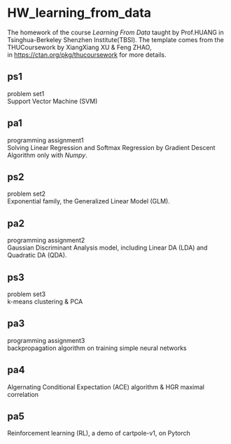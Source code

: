 # HW_learning_from_data
The homework of the course *Learning From Data* taught by Prof.HUANG in Tsinghua-Berkeley Shenzhen Institute(TBSI).
The template comes from the THUCoursework by XiangXiang XU & Feng ZHAO,  
in https://ctan.org/pkg/thucoursework for more details.  
## ps1 ##
problem set1  
Support Vector Machine (SVM)  
## pa1 ##
programming assignment1  
Solving Linear Regression and Softmax Regression by Gradient Descent Algorithm only with *Numpy*.  
## ps2 ##
problem set2  
Exponential family, the Generalized Linear Model (GLM).  
## pa2 ##
programming assignment2  
Gaussian Discriminant Analysis model, including Linear DA (LDA) and Quadratic DA (QDA).  
## ps3 ##
problem set3  
k-means clustering & PCA  
## pa3 ##
programming assignment3  
backpropagation algorithm on training simple neural networks  
## pa4 ##
Algernating Conditional Expectation (ACE) algorithm & HGR maximal correlation  
## pa5 ##
Reinforcement learning (RL), a demo of cartpole-v1, on Pytorch  




